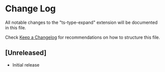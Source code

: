 # Change Log

All notable changes to the "ts-type-expand" extension will be documented in this file.

Check [Keep a Changelog](http://keepachangelog.com/) for recommendations on how to structure this file.

## [Unreleased]

- Initial release
